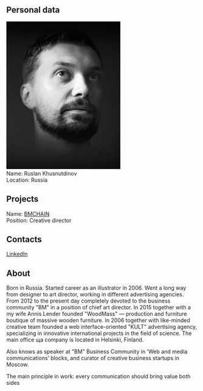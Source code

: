 ## Personal data
![ photo](../people/photo/ruslan_khusnutdinov.jpg)  
Name: Ruslan Khusnutdinov  
Location: Russia  
## Projects 
Name: [BMCHAIN](../projects/bmchain.md)  
Position: Creative director
## Contacts
[LinkedIn](https://www.linkedin.com/in/ruslan-khusnutdinov-5b440a110/)  

## About
Born in Russia. Started career as an illustrator in 2006. Went a long way from designer to art director, working in different advertising agencies.
From 2012 to the present day completely devoted to the business community "BM" in a position of chief art director.
In 2015 together with a my wife Annis Lender founded "WoodMass" — production and furniture boutique of massive wooden furniture. 
In 2006 together with like-minded creative team founded a web interface-oriented "KULT" advertising agency, specializing in innovative international projects in the field of science. The main office ща company is located in Helsinki, Finland.

Also knows as speaker at "BM" Business Community in 'Web and media communications’ blocks, and curator of creative business startups in Moscow.

The main principle in work: every communication should bring value both sides 